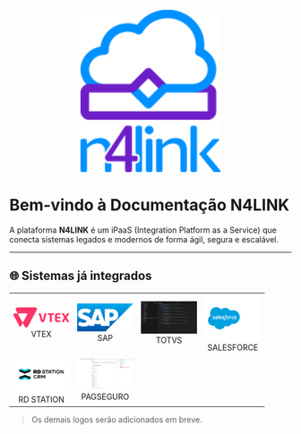 <p align="center">
  <img src="/assets/logos/logo-n4link.png" alt="N4LINK" width="250" />
</p>

# Bem-vindo à Documentação N4LINK

A plataforma **N4LINK** é um iPaaS (Integration Platform as a Service) que conecta sistemas legados e modernos de forma ágil, segura e escalável.

---

## 🌐 Sistemas já integrados

<table>
  <tr>
    <td align="center"><img src="/assets/logos/vtex.png" width="100"/><br>VTEX</td>
    <td align="center"><img src="/assets/logos/sap.png" width="100"/><br>SAP</td>
    <td align="center"><img src="/assets/logos/totvs-novo.png" width="100"/><br>TOTVS</td>
    <td align="center"><img src="/assets/logos/salesforce.png" width="100"/><br>SALESFORCE</td>
  </tr>
  <tr>
    <td align="center"><img src="/assets/logos/rdstation.png" width="100"/><br>RD STATION</td>
    <td align="center"><img src="/assets/logos/pagseguro-novo.png" width="100"/><br>PAGSEGURO</td>
  </tr>
</table>

> Os demais logos serão adicionados em breve.
